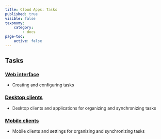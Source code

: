 ```yaml
---
title: Cloud Apps: Tasks
published: true
visible: false
taxonomy:
    category:
        - docs
page-toc:
    active: false
---
```


## Tasks

### [Web interface](web)
- Creating and configuring tasks

### [Desktop clients](desktop)
- Desktop clients and applications for organizing and synchronizing tasks

### [Mobile clients](mobile)
- Mobile clients and settings for organizing and synchronizing tasks
